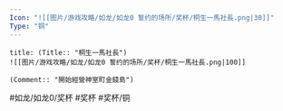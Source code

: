 ```yaml
---
Icon: "![[图片/游戏攻略/如龙/如龙0 誓约的场所/奖杯/桐生一馬社長.png|30]]"
Type: "铜"
---
```

```ad-common-bronze-trophy
title: (Title:: "桐生一馬社長")
![[图片/游戏攻略/如龙/如龙0 誓约的场所/奖杯/桐生一馬社長.png|100]]

(Comment:: "開始經營神室町金錢島")
```

#如龙/如龙0/奖杯 #奖杯 #奖杯/铜
